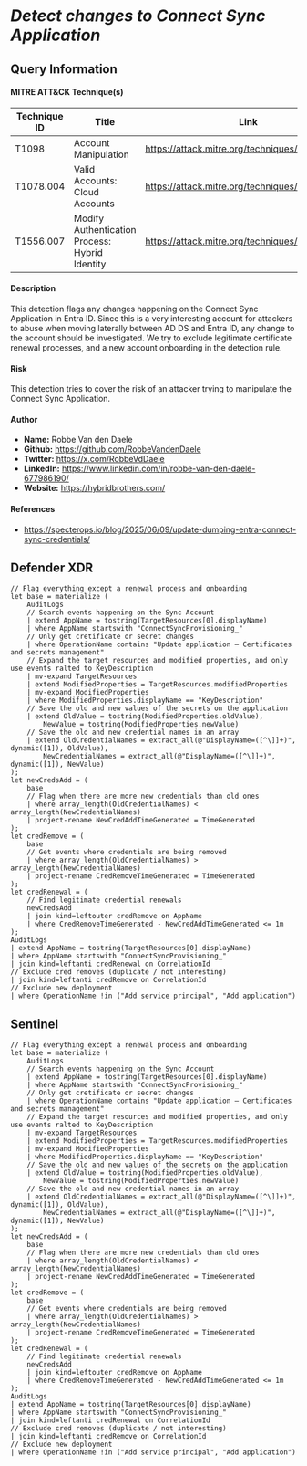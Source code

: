# *Detect changes to Connect Sync Application*

## Query Information

#### MITRE ATT&CK Technique(s)

| Technique ID | Title    | Link    |
| ---  | --- | --- |
| T1098 | Account Manipulation | https://attack.mitre.org/techniques/T1098/ |
| T1078.004 | Valid Accounts: Cloud Accounts | https://attack.mitre.org/techniques/T1078/004/ |
| T1556.007 | Modify Authentication Process: Hybrid Identity | https://attack.mitre.org/techniques/T1556/007/ |

#### Description
This detection flags any changes happening on the Connect Sync Application in Entra ID. Since this is a very interesting account for attackers to abuse when moving laterally between AD DS and Entra ID, any change to the account should be investigated. We try to exclude legitimate certificate renewal processes, and a new account onboarding in the detection rule. 

#### Risk
This detection tries to cover the risk of an attacker trying to manipulate the Connect Sync Application.

#### Author <Optional>
- **Name:** Robbe Van den Daele
- **Github:** https://github.com/RobbeVandenDaele
- **Twitter:** https://x.com/RobbeVdDaele
- **LinkedIn:** https://www.linkedin.com/in/robbe-van-den-daele-677986190/
- **Website:** https://hybridbrothers.com/

#### References
- https://specterops.io/blog/2025/06/09/update-dumping-entra-connect-sync-credentials/

## Defender XDR
```KQL
// Flag everything except a renewal process and onboarding
let base = materialize (
    AuditLogs
    // Search events happening on the Sync Account
    | extend AppName = tostring(TargetResources[0].displayName)
    | where AppName startswith "ConnectSyncProvisioning_"
    // Only get cretificate or secret changes
    | where OperationName contains "Update application – Certificates and secrets management"
    // Expand the target resources and modified properties, and only use events ralted to KeyDescription
    | mv-expand TargetResources
    | extend ModifiedProperties = TargetResources.modifiedProperties
    | mv-expand ModifiedProperties
    | where ModifiedProperties.displayName == "KeyDescription"
    // Save the old and new values of the secrets on the application
    | extend OldValue = tostring(ModifiedProperties.oldValue), 
        NewValue = tostring(ModifiedProperties.newValue)
    // Save the old and new credential names in an array
    | extend OldCredentialNames = extract_all(@"DisplayName=([^\]]+)", dynamic([1]), OldValue),
        NewCredentialNames = extract_all(@"DisplayName=([^\]]+)", dynamic([1]), NewValue)
);
let newCredsAdd = (
    base
    // Flag when there are more new credentials than old ones
    | where array_length(OldCredentialNames) < array_length(NewCredentialNames)
    | project-rename NewCredAddTimeGenerated = TimeGenerated
);
let credRemove = (
    base
    // Get events where credentials are being removed
    | where array_length(OldCredentialNames) > array_length(NewCredentialNames)
    | project-rename CredRemoveTimeGenerated = TimeGenerated
);
let credRenewal = (
    // Find legitimate credential renewals
    newCredsAdd
    | join kind=leftouter credRemove on AppName
    | where CredRemoveTimeGenerated - NewCredAddTimeGenerated <= 1m
);
AuditLogs
| extend AppName = tostring(TargetResources[0].displayName)
| where AppName startswith "ConnectSyncProvisioning_"
| join kind=leftanti credRenewal on CorrelationId
// Exclude cred removes (duplicate / not interesting)
| join kind=leftanti credRemove on CorrelationId
// Exclude new deployment
| where OperationName !in ("Add service principal", "Add application")
```

## Sentinel
```KQL
// Flag everything except a renewal process and onboarding
let base = materialize (
    AuditLogs
    // Search events happening on the Sync Account
    | extend AppName = tostring(TargetResources[0].displayName)
    | where AppName startswith "ConnectSyncProvisioning_"
    // Only get cretificate or secret changes
    | where OperationName contains "Update application – Certificates and secrets management"
    // Expand the target resources and modified properties, and only use events ralted to KeyDescription
    | mv-expand TargetResources
    | extend ModifiedProperties = TargetResources.modifiedProperties
    | mv-expand ModifiedProperties
    | where ModifiedProperties.displayName == "KeyDescription"
    // Save the old and new values of the secrets on the application
    | extend OldValue = tostring(ModifiedProperties.oldValue), 
        NewValue = tostring(ModifiedProperties.newValue)
    // Save the old and new credential names in an array
    | extend OldCredentialNames = extract_all(@"DisplayName=([^\]]+)", dynamic([1]), OldValue),
        NewCredentialNames = extract_all(@"DisplayName=([^\]]+)", dynamic([1]), NewValue)
);
let newCredsAdd = (
    base
    // Flag when there are more new credentials than old ones
    | where array_length(OldCredentialNames) < array_length(NewCredentialNames)
    | project-rename NewCredAddTimeGenerated = TimeGenerated
);
let credRemove = (
    base
    // Get events where credentials are being removed
    | where array_length(OldCredentialNames) > array_length(NewCredentialNames)
    | project-rename CredRemoveTimeGenerated = TimeGenerated
);
let credRenewal = (
    // Find legitimate credential renewals
    newCredsAdd
    | join kind=leftouter credRemove on AppName
    | where CredRemoveTimeGenerated - NewCredAddTimeGenerated <= 1m
);
AuditLogs
| extend AppName = tostring(TargetResources[0].displayName)
| where AppName startswith "ConnectSyncProvisioning_"
| join kind=leftanti credRenewal on CorrelationId
// Exclude cred removes (duplicate / not interesting)
| join kind=leftanti credRemove on CorrelationId
// Exclude new deployment
| where OperationName !in ("Add service principal", "Add application")
```